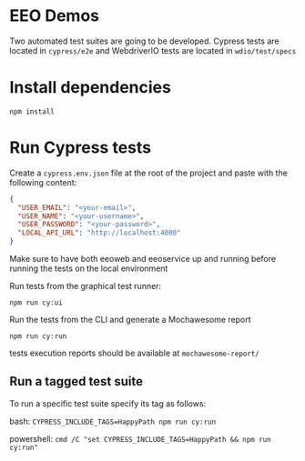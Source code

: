 # EEO Demos

Two automated test suites are going to be developed. 
Cypress tests are located in `cypress/e2e` and WebdriverIO tests are located in `wdio/test/specs`

# Install dependencies
```
npm install
```

# Run Cypress tests
Create a `cypress.env.json` file at the root of the project and paste with the following content:
```json
{
  "USER_EMAIL": "<your-email>",
  "USER_NAME": "<your-username>",
  "USER_PASSWORD": "<your-password>",
  "LOCAL_API_URL": "http://localhost:4000"
}
```
Make sure to have both eeoweb and eeoservice up and running before running the tests on the local environment

Run tests from the graphical test runner:
```
npm run cy:ui
```

Run the tests from the CLI and generate a Mochawesome report
```
npm run cy:run
```
tests execution reports should be available at `mochawesome-report/`

## Run a tagged test suite
To run a specific test suite specify its tag as follows:

bash:
```CYPRESS_INCLUDE_TAGS=HappyPath npm run cy:run```

powershell:
```cmd /C "set CYPRESS_INCLUDE_TAGS=HappyPath && npm run cy:run"```
